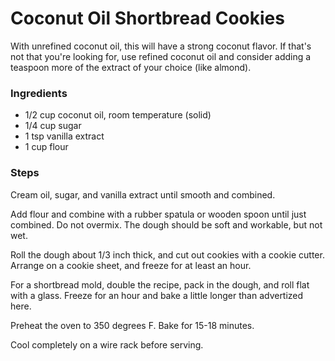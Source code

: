 Coconut Oil Shortbread Cookies
==============================
With unrefined coconut oil, this will have a strong coconut flavor. If that's not that you're looking for, use refined coconut oil and consider adding a teaspoon more of the extract of your choice (like almond).

### Ingredients
- 1/2 cup coconut oil, room temperature (solid)
- 1/4 cup sugar
- 1 tsp vanilla extract
- 1 cup flour

### Steps
Cream oil, sugar, and vanilla extract until smooth and combined.

Add flour and combine with a rubber spatula or wooden spoon until just combined. Do not overmix. The dough should be soft and workable, but not wet.

Roll the dough about 1/3 inch thick, and cut out cookies with a cookie cutter. Arrange on a cookie sheet, and freeze for at least an hour.

For a shortbread mold, double the recipe, pack in the dough, and roll flat with a glass. Freeze for an hour and bake a little longer than advertized here.

Preheat the oven to 350 degrees F. Bake for 15-18 minutes.

Cool completely on a wire rack before serving.

